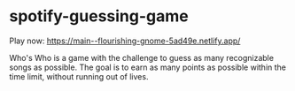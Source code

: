 # spotify-guessing-game
Play now: https://main--flourishing-gnome-5ad49e.netlify.app/

Who's Who is a game with the challenge to guess as many recognizable songs as possible. The goal is to earn as many points as possible within the time limit, without running out of lives.
